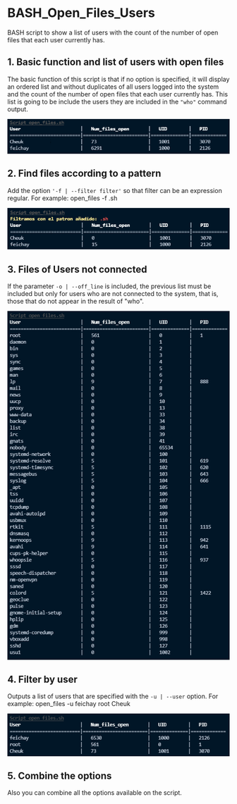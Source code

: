 # BASH_Open_Files_Users
BASH script to show a list of users with the count of the number of open files that each user currently has.

## 1. Basic function and list of users with open files
The basic function of this script is that if no option is specified, it will display an ordered list and without duplicates of all users
logged into the system and the count of the number of open files that each user currently has. This list is going to be include the users
they are included in the `"who"` command output.

![alt text](https://raw.githubusercontent.com/feichay10/BASH_Open_Files_Users/master/Default.png)

## 2. Find files according to a pattern

Add the option `'-f | --filter filter'` so that filter can be an expression regular. For example: open_files -f .sh

![alt text](https://raw.githubusercontent.com/feichay10/BASH_Open_Files_Users/master/Pattern.png)

## 3. Files of Users not connected

If the parameter `-o | --off_line` is included, the previous list must be included but only for users who are not connected to the system, 
that is, those that do not appear in the result of "who".

![alt text](https://raw.githubusercontent.com/feichay10/BASH_Open_Files_Users/master/Offline.png)

## 4. Filter by user

Outputs a list of users that are specified with the `-u | --user` option. For example: open_files -u feichay root Cheuk

![alt text](https://raw.githubusercontent.com/feichay10/BASH_Open_Files_Users/master/U_option.png)

## 5. Combine the options

Also you can combine all the options available on the script.
